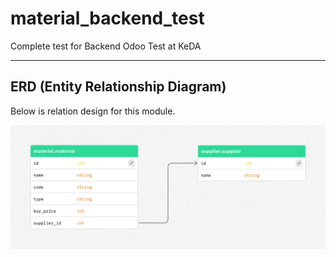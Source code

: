 # material_backend_test
Complete test for Backend Odoo Test at KeDA

---

## ERD (Entity Relationship Diagram)
Below is relation design for this module.

![Entity Relationship Diagram](ERD.png)